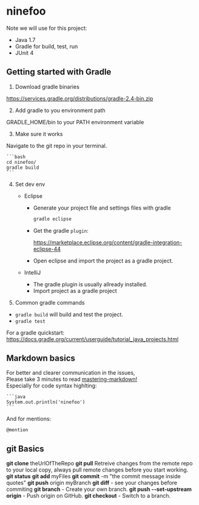 # ninefoo

Note we will use for this project:

- Java 1.7
- Gradle for build, test, run
- JUnit 4

## Getting started with Gradle

1. Download gradle binaries

https://services.gradle.org/distributions/gradle-2.4-bin.zip

2. Add gradle to you environment path

GRADLE_HOME/bin to your PATH environment variable

3. Make sure it works

Navigate to the git repo in your terminal.

    ```bash
    cd ninefoo/
    gradle build
    ```

4. Set dev env

    * Eclipse

        - Generate your project file and settings files with gradle

            ```bash
            gradle eclipse
            ```

        - Get the gradle `plugin`:

            https://marketplace.eclipse.org/content/gradle-integration-eclipse-44

        - Open eclipse and import the project as a gradle project.

    * IntelliJ

        - The gradle plugin is usually allready installed.
        - Import project as a gradle project

5. Common gradle commands

- ``gradle build`` will build and test the project.
- ``gradle test``

For a gradle quickstart: https://docs.gradle.org/current/userguide/tutorial_java_projects.html


## Markdown basics

For better and clearer communication in the issues,  
Please take 3 minutes to read [mastering-markdown!](https://guides.github.com/features/mastering-markdown/)  
Especially for code syntax highlting:

    ```java
    System.out.println('ninefoo')
    ```

And for mentions:

    @mention

## git Basics

**git clone** theUrlOfTheRepo
**git pull**  Retreive changes from the remote repo to your local copy, always pull remote changes before you start working. <br>
**git status**
**git add**  myFiles
**git commit** -m "the commit message inside quotes"
**git push** origin myBranch
**git diff** - see your changes before commiting
**git branch** - Create your own branch.
**git push --set-upstream origin** - Push origin on GitHub.
**git checkout** - Switch to a branch.
